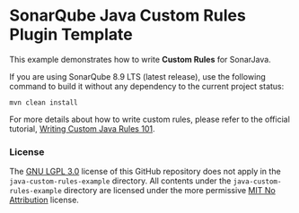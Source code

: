 SonarQube Java Custom Rules Plugin Template
=======

This example demonstrates how to write **Custom Rules** for SonarJava.

If you are using SonarQube 8.9 LTS (latest release), use the following command to build it without any dependency to the current project status:

```
mvn clean install 
```

For more details about how to write custom rules, please refer to the official tutorial, [Writing Custom Java Rules 101](../CUSTOM_RULES_101.md).

### License

The [GNU LGPL 3.0](https://www.gnu.org/licenses/lgpl.txt) license of this GitHub repository does not apply in the `java-custom-rules-example` directory.
All contents under the `java-custom-rules-example` directory are licensed under the more permissive [MIT No Attribution](LICENSE.txt) license.
